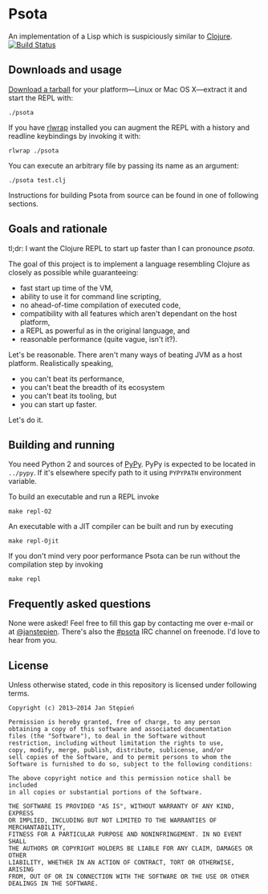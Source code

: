 # Psota

An implementation of a Lisp which is suspiciously similar to [Clojure][clj].
[![Build Status](https://travis-ci.org/jstepien/psota.svg)](https://travis-ci.org/jstepien/psota)

## Downloads and usage

[Download a tarball][dl] for your platform—Linux or Mac OS X—extract it and
start the REPL with:

    ./psota

If you have [rlwrap][rlwrap] installed you can augment the REPL with a history
and readline keybindings by invoking it with:

    rlwrap ./psota

You can execute an arbitrary file by passing its name as an argument:

    ./psota test.clj

Instructions for building Psota from source can be found in one of following
sections.

[dl]: https://stepien.cc/~jan/psota/
[rlwrap]: http://utopia.knoware.nl/~hlub/uck/rlwrap/

## Goals and rationale

tl;dr: I want the Clojure REPL to start up faster than I can pronounce _psota_.

The goal of this project is to implement a language resembling Clojure as
closely as possible while guaranteeing:

  - fast start up time of the VM,
  - ability to use it for command line scripting,
  - no ahead-of-time compilation of executed code,
  - compatibility with all features which aren't dependant on the host platform,
  - a REPL as powerful as in the original language, and
  - reasonable performance (quite vague, isn't it?).

Let's be reasonable. There aren't many ways of beating JVM as a host platform.
Realistically speaking,

  - you can't beat its performance,
  - you can't beat the breadth of its ecosystem
  - you can't beat its tooling, but
  - you can start up faster.

Let's do it.

## Building and running

You need Python 2 and sources of [PyPy][pypy].
PyPy is expected to be located in `../pypy`.
If it's elsewhere specify path to it using `PYPYPATH` environment variable.

To build an executable and run a REPL invoke

    make repl-O2

An executable with a JIT compiler can be built and run by executing

    make repl-Ojit

If you don't mind very poor performance Psota can be run without the compilation
step by invoking

    make repl

## Frequently asked questions

None were asked! Feel free to fill this gap by contacting me over e-mail or at
[@janstepien][twitter]. There's also the [#psota][irc] IRC channel on freenode.
I'd love to hear from you.

## License

Unless otherwise stated, code in this repository is licensed under following
terms.

    Copyright (c) 2013–2014 Jan Stępień

    Permission is hereby granted, free of charge, to any person
    obtaining a copy of this software and associated documentation
    files (the "Software"), to deal in the Software without
    restriction, including without limitation the rights to use,
    copy, modify, merge, publish, distribute, sublicense, and/or
    sell copies of the Software, and to permit persons to whom the
    Software is furnished to do so, subject to the following conditions:

    The above copyright notice and this permission notice shall be included
    in all copies or substantial portions of the Software.

    THE SOFTWARE IS PROVIDED "AS IS", WITHOUT WARRANTY OF ANY KIND, EXPRESS
    OR IMPLIED, INCLUDING BUT NOT LIMITED TO THE WARRANTIES OF MERCHANTABILITY,
    FITNESS FOR A PARTICULAR PURPOSE AND NONINFRINGEMENT. IN NO EVENT SHALL
    THE AUTHORS OR COPYRIGHT HOLDERS BE LIABLE FOR ANY CLAIM, DAMAGES OR OTHER
    LIABILITY, WHETHER IN AN ACTION OF CONTRACT, TORT OR OTHERWISE, ARISING
    FROM, OUT OF OR IN CONNECTION WITH THE SOFTWARE OR THE USE OR OTHER
    DEALINGS IN THE SOFTWARE.

[pypy]: http://pypy.org/download.html#building-from-source
[clj]: http://clojure.org/
[twitter]: https://twitter.com/janstepien
[irc]: https://webchat.freenode.net/?channels=%23psota
